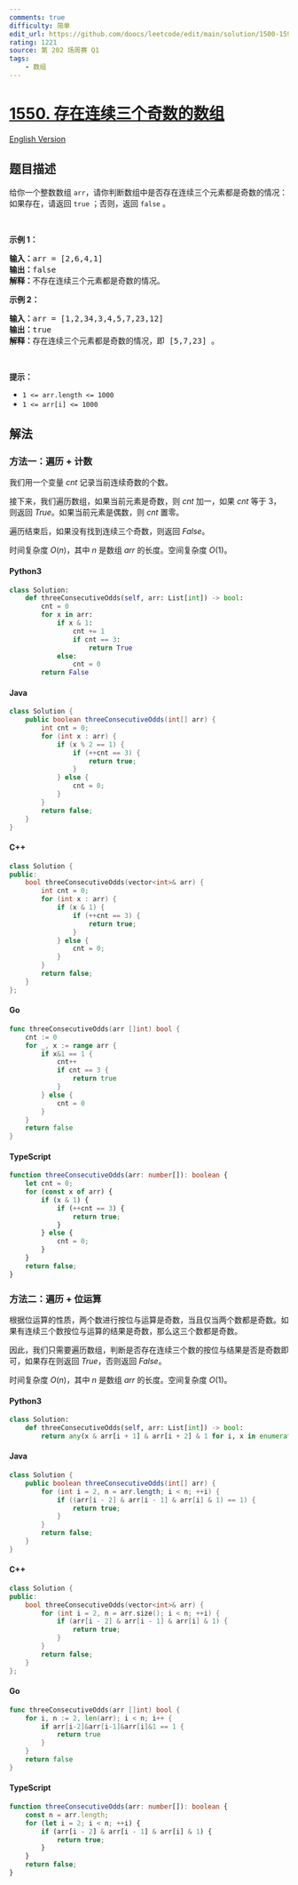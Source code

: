 ```yaml
---
comments: true
difficulty: 简单
edit_url: https://github.com/doocs/leetcode/edit/main/solution/1500-1599/1550.Three%20Consecutive%20Odds/README.md
rating: 1221
source: 第 202 场周赛 Q1
tags:
    - 数组
---
```


<!-- problem:start -->

# [1550. 存在连续三个奇数的数组](https://leetcode.cn/problems/three-consecutive-odds)

[English Version](/solution/1500-1599/1550.Three%20Consecutive%20Odds/README_EN.md)

## 题目描述

<!-- description:start -->

<p>给你一个整数数组 <code>arr</code>，请你判断数组中是否存在连续三个元素都是奇数的情况：如果存在，请返回 <code>true</code> ；否则，返回 <code>false</code> 。</p>

<p>&nbsp;</p>

<p><strong>示例 1：</strong></p>

<pre><strong>输入：</strong>arr = [2,6,4,1]
<strong>输出：</strong>false
<strong>解释：</strong>不存在连续三个元素都是奇数的情况。
</pre>

<p><strong>示例 2：</strong></p>

<pre><strong>输入：</strong>arr = [1,2,34,3,4,5,7,23,12]
<strong>输出：</strong>true
<strong>解释：</strong>存在连续三个元素都是奇数的情况，即 [5,7,23] 。
</pre>

<p>&nbsp;</p>

<p><strong>提示：</strong></p>

<ul>
	<li><code>1 &lt;= arr.length &lt;= 1000</code></li>
	<li><code>1 &lt;= arr[i] &lt;= 1000</code></li>
</ul>

<!-- description:end -->

## 解法

<!-- solution:start -->

### 方法一：遍历 + 计数

我们用一个变量 $\textit{cnt}$ 记录当前连续奇数的个数。

接下来，我们遍历数组，如果当前元素是奇数，则 $\textit{cnt}$ 加一，如果 $\textit{cnt}$ 等于 3，则返回 $\textit{True}$。如果当前元素是偶数，则 $\textit{cnt}$ 置零。

遍历结束后，如果没有找到连续三个奇数，则返回 $\textit{False}$。

时间复杂度 $O(n)$，其中 $n$ 是数组 $\textit{arr}$ 的长度。空间复杂度 $O(1)$。

<!-- tabs:start -->

#### Python3

```python
class Solution:
    def threeConsecutiveOdds(self, arr: List[int]) -> bool:
        cnt = 0
        for x in arr:
            if x & 1:
                cnt += 1
                if cnt == 3:
                    return True
            else:
                cnt = 0
        return False
```

#### Java

```java
class Solution {
    public boolean threeConsecutiveOdds(int[] arr) {
        int cnt = 0;
        for (int x : arr) {
            if (x % 2 == 1) {
                if (++cnt == 3) {
                    return true;
                }
            } else {
                cnt = 0;
            }
        }
        return false;
    }
}
```

#### C++

```cpp
class Solution {
public:
    bool threeConsecutiveOdds(vector<int>& arr) {
        int cnt = 0;
        for (int x : arr) {
            if (x & 1) {
                if (++cnt == 3) {
                    return true;
                }
            } else {
                cnt = 0;
            }
        }
        return false;
    }
};
```

#### Go

```go
func threeConsecutiveOdds(arr []int) bool {
	cnt := 0
	for _, x := range arr {
		if x&1 == 1 {
			cnt++
			if cnt == 3 {
				return true
			}
		} else {
			cnt = 0
		}
	}
	return false
}
```

#### TypeScript

```ts
function threeConsecutiveOdds(arr: number[]): boolean {
    let cnt = 0;
    for (const x of arr) {
        if (x & 1) {
            if (++cnt == 3) {
                return true;
            }
        } else {
            cnt = 0;
        }
    }
    return false;
}
```

<!-- tabs:end -->

<!-- solution:end -->

<!-- solution:start -->

### 方法二：遍历 + 位运算

根据位运算的性质，两个数进行按位与运算是奇数，当且仅当两个数都是奇数。如果有连续三个数按位与运算的结果是奇数，那么这三个数都是奇数。

因此，我们只需要遍历数组，判断是否存在连续三个数的按位与结果是否是奇数即可，如果存在则返回 $\textit{True}$，否则返回 $\textit{False}$。

时间复杂度 $O(n)$，其中 $n$ 是数组 $\textit{arr}$ 的长度。空间复杂度 $O(1)$。

<!-- tabs:start -->

#### Python3

```python
class Solution:
    def threeConsecutiveOdds(self, arr: List[int]) -> bool:
        return any(x & arr[i + 1] & arr[i + 2] & 1 for i, x in enumerate(arr[:-2]))
```

#### Java

```java
class Solution {
    public boolean threeConsecutiveOdds(int[] arr) {
        for (int i = 2, n = arr.length; i < n; ++i) {
            if ((arr[i - 2] & arr[i - 1] & arr[i] & 1) == 1) {
                return true;
            }
        }
        return false;
    }
}
```

#### C++

```cpp
class Solution {
public:
    bool threeConsecutiveOdds(vector<int>& arr) {
        for (int i = 2, n = arr.size(); i < n; ++i) {
            if (arr[i - 2] & arr[i - 1] & arr[i] & 1) {
                return true;
            }
        }
        return false;
    }
};
```

#### Go

```go
func threeConsecutiveOdds(arr []int) bool {
	for i, n := 2, len(arr); i < n; i++ {
		if arr[i-2]&arr[i-1]&arr[i]&1 == 1 {
			return true
		}
	}
	return false
}
```

#### TypeScript

```ts
function threeConsecutiveOdds(arr: number[]): boolean {
    const n = arr.length;
    for (let i = 2; i < n; ++i) {
        if (arr[i - 2] & arr[i - 1] & arr[i] & 1) {
            return true;
        }
    }
    return false;
}
```

<!-- tabs:end -->

<!-- solution:end -->

<!-- problem:end -->
